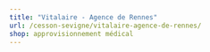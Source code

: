 ```yaml
---
title: "Vitalaire - Agence de Rennes"
url: /cesson-sevigne/vitalaire-agence-de-rennes/
shop: approvisionnement médical
---
```

